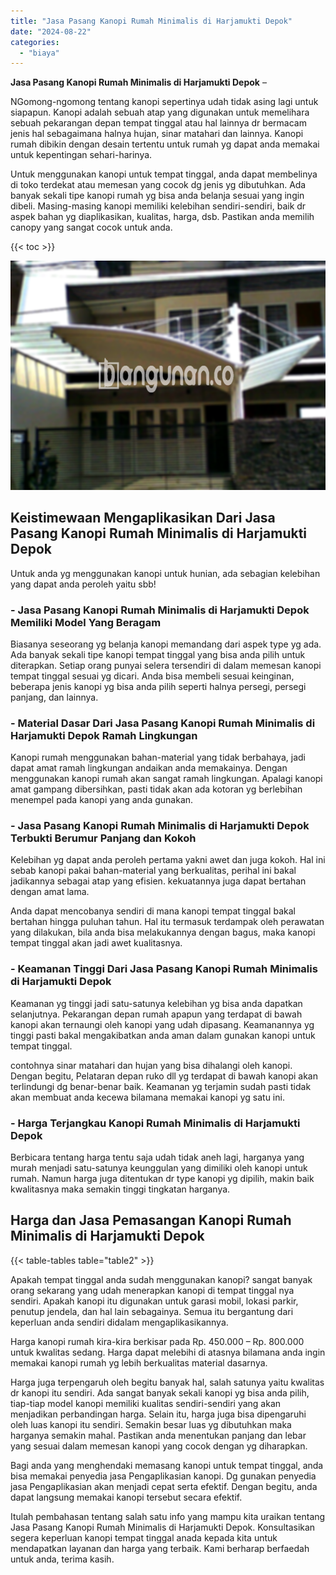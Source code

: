 ```yaml
---
title: "Jasa Pasang Kanopi Rumah Minimalis di Harjamukti Depok"
date: "2024-08-22"
categories: 
  - "biaya"
---
```


**Jasa Pasang Kanopi Rumah Minimalis di Harjamukti Depok** –

NGomong-ngomong tentang kanopi sepertinya udah tidak asing lagi untuk siapapun. Kanopi adalah sebuah atap yang digunakan untuk memelihara sebuah pekarangan depan tempat tinggal atau hal lainnya dr bermacam jenis hal sebagaimana halnya hujan, sinar matahari dan lainnya. Kanopi rumah dibikin dengan desain tertentu untuk rumah yg dapat anda memakai untuk kepentingan sehari-harinya.

Untuk menggunakan kanopi untuk tempat tinggal, anda dapat membelinya di toko terdekat atau memesan yang cocok dg jenis yg dibutuhkan. Ada banyak sekali tipe kanopi rumah yg bisa anda belanja sesuai yang ingin dibeli. Masing-masing kanopi memiliki kelebihan sendiri-sendiri, baik dr aspek bahan yg diaplikasikan, kualitas, harga, dsb. Pastikan anda memilih canopy yang sangat cocok untuk anda.

{{< toc >}}

![Jasa Pasang Kanopi Rumah Minimalis di Harjamukti Depok](/images/harga-kanopi-minimalis-03.png)

## Keistimewaan Mengaplikasikan Dari Jasa Pasang Kanopi Rumah Minimalis di Harjamukti Depok

Untuk anda yg menggunakan kanopi untuk hunian, ada sebagian kelebihan yang dapat anda peroleh yaitu sbb!

### \- Jasa Pasang Kanopi Rumah Minimalis di Harjamukti Depok Memiliki Model Yang Beragam

Biasanya seseorang yg belanja kanopi memandang dari aspek type yg ada. Ada banyak sekali tipe kanopi tempat tinggal yang bisa anda pilih untuk diterapkan. Setiap orang punyai selera tersendiri di dalam memesan kanopi tempat tinggal sesuai yg dicari. Anda bisa membeli sesuai keinginan, beberapa jenis kanopi yg bisa anda pilih seperti halnya persegi, persegi panjang, dan lainnya.

### \- Material Dasar Dari Jasa Pasang Kanopi Rumah Minimalis di Harjamukti Depok Ramah Lingkungan

Kanopi rumah menggunakan bahan-material yang tidak berbahaya, jadi dapat amat ramah lingkungan andaikan anda memakainya. Dengan menggunakan kanopi rumah akan sangat ramah lingkungan. Apalagi kanopi amat gampang dibersihkan, pasti tidak akan ada kotoran yg berlebihan menempel pada kanopi yang anda gunakan.

### \- Jasa Pasang Kanopi Rumah Minimalis di Harjamukti Depok Terbukti Berumur Panjang dan Kokoh

Kelebihan yg dapat anda peroleh pertama yakni awet dan juga kokoh. Hal ini sebab kanopi pakai bahan-material yang berkualitas, perihal ini bakal jadikannya sebagai atap yang efisien. kekuatannya juga dapat bertahan dengan amat lama.

Anda dapat mencobanya sendiri di mana kanopi tempat tinggal bakal bertahan hingga puluhan tahun. Hal itu termasuk terdampak oleh perawatan yang dilakukan, bila anda bisa melakukannya dengan bagus, maka kanopi tempat tinggal akan jadi awet kualitasnya.

### \- Keamanan Tinggi Dari Jasa Pasang Kanopi Rumah Minimalis di Harjamukti Depok

Keamanan yg tinggi jadi satu-satunya kelebihan yg bisa anda dapatkan selanjutnya. Pekarangan depan rumah apapun yang terdapat di bawah kanopi akan ternaungi oleh kanopi yang udah dipasang. Keamanannya yg tinggi pasti bakal mengakibatkan anda aman dalam gunakan kanopi untuk tempat tinggal.

contohnya sinar matahari dan hujan yang bisa dihalangi oleh kanopi. Dengan begitu, Pelataran depan ruko dll yg terdapat di bawah kanopi akan terlindungi dg benar-benar baik. Keamanan yg terjamin sudah pasti tidak akan membuat anda kecewa bilamana memakai kanopi yg satu ini.

### \- Harga Terjangkau Kanopi Rumah Minimalis di Harjamukti Depok

Berbicara tentang harga tentu saja udah tidak aneh lagi, harganya yang murah menjadi satu-satunya keunggulan yang dimiliki oleh kanopi untuk rumah. Namun harga juga ditentukan dr type kanopi yg dipilih, makin baik kwalitasnya maka semakin tinggi tingkatan harganya.

## Harga dan Jasa Pemasangan Kanopi Rumah Minimalis di Harjamukti Depok

{{< table-tables table="table2" >}}

Apakah tempat tinggal anda sudah menggunakan kanopi? sangat banyak orang sekarang yang udah menerapkan kanopi di tempat tinggal nya sendiri. Apakah kanopi itu digunakan untuk garasi mobil, lokasi parkir, penutup jendela, dan hal lain sebagainya. Semua itu bergantung dari keperluan anda sendiri didalam mengaplikasikannya.

Harga kanopi rumah kira-kira berkisar pada Rp. 450.000 – Rp. 800.000 untuk kwalitas sedang. Harga dapat melebihi di atasnya bilamana anda ingin memakai kanopi rumah yg lebih berkualitas material dasarnya.

Harga juga terpengaruh oleh begitu banyak hal, salah satunya yaitu kwalitas dr kanopi itu sendiri. Ada sangat banyak sekali kanopi yg bisa anda pilih, tiap-tiap model kanopi memiliki kualitas sendiri-sendiri yang akan menjadikan perbandingan harga. Selain itu, harga juga bisa dipengaruhi oleh luas kanopi itu sendiri. Semakin besar luas yg dibutuhkan maka harganya semakin mahal. Pastikan anda menentukan panjang dan lebar yang sesuai dalam memesan kanopi yang cocok dengan yg diharapkan.

Bagi anda yang menghendaki memasang kanopi untuk tempat tinggal, anda bisa memakai penyedia jasa Pengaplikasian kanopi. Dg gunakan penyedia jasa Pengaplikasian akan menjadi cepat serta efektif. Dengan begitu, anda dapat langsung memakai kanopi tersebut secara efektif.

Itulah pembahasan tentang salah satu info yang mampu kita uraikan tentang Jasa Pasang Kanopi Rumah Minimalis di Harjamukti Depok. Konsultasikan segera keperluan kanopi tempat tinggal anada kepada kita untuk mendapatkan layanan dan harga yang terbaik. Kami berharap berfaedah untuk anda, terima kasih.
